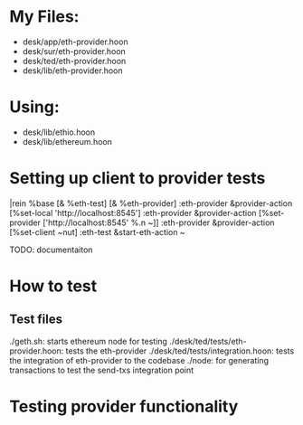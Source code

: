 # My Files:
- desk/app/eth-provider.hoon
- desk/sur/eth-provider.hoon
- desk/ted/eth-provider.hoon
- desk/lib/eth-provider.hoon


# Using:
- desk/lib/ethio.hoon
- desk/lib/ethereum.hoon

# Setting up client to provider tests
|rein %base [& %eth-test] [& %eth-provider]
:eth-provider &provider-action [%set-local 'http://localhost:8545']
:eth-provider &provider-action [%set-provider ['http://localhost:8545' %.n ~]]
:eth-provider &provider-action [%set-client ~nut]
:eth-test &start-eth-action ~

TODO: documentaiton
# How to test
## Test files
./geth.sh: starts ethereum node for testing
./desk/ted/tests/eth-provider.hoon: tests the eth-provider
./desk/ted/tests/integration.hoon: tests the integration of eth-provider to the codebase
./node: for generating transactions to test the send-txs integration point

# Testing provider functionality
